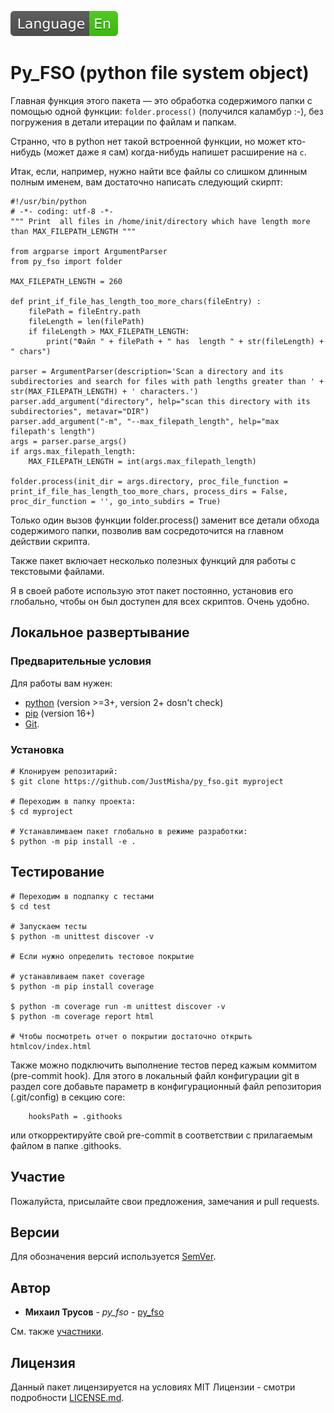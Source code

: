 [![en](en.svg)](../README.md)
# Py_FSO (python file system object)

Главная функция этого пакета &mdash; это обработка содержимого папки с помощью одной функции: ``` folder.process() ``` (получился каламбур :-), без погружения в детали итерации по файлам и папкам.  

Странно, что в python нет такой встроенной функции, но может кто-нибудь (может даже я сам) когда-нибудь напишет расширение на ```c```.

Итак, если, например, нужно найти все файлы со слишком длинным полным именем, вам достаточно написать следующий скирпт:

```
#!/usr/bin/python
# -*- coding: utf-8 -*-
""" Print  all files in /home/init/directory which have length more than MAX_FILEPATH_LENGTH """

from argparse import ArgumentParser
from py_fso import folder

MAX_FILEPATH_LENGTH = 260

def print_if_file_has_length_too_more_chars(fileEntry) :
    filePath = fileEntry.path
    fileLength = len(filePath)
    if fileLength > MAX_FILEPATH_LENGTH:
        print("Файл " + filePath + " has  length " + str(fileLength) + " chars")

parser = ArgumentParser(description='Scan a directory and its subdirectories and search for files with path lengths greater than ' + str(MAX_FILEPATH_LENGTH) + ' characters.')
parser.add_argument("directory", help="scan this directory with its subdirectories", metavar="DIR")
parser.add_argument("-m", "--max_filepath_length", help="max filepath's length")
args = parser.parse_args()
if args.max_filepath_length:
    MAX_FILEPATH_LENGTH = int(args.max_filepath_length)

folder.process(init_dir = args.directory, proc_file_function = print_if_file_has_length_too_more_chars, process_dirs = False, proc_dir_function = '', go_into_subdirs = True)

```

Только один вызов функции folder.process() заменит все детали обхода содержимого папки, позволив вам сосредоточится на главном действии скрипта.

Также пакет включает несколько полезных функций для работы с текстовыми файлами.

Я в своей работе использую этот пакет постоянно, установив его глобально, чтобы он был доступен для всех скриптов. Очень удобно.

## Локальное развертывание

### Предварительные условия

Для работы вам нужен:

* [python](https://www.python.org/) (version  >=3+, version 2+ dosn't check)
* [pip](https://pypi.org/project/pip/) (version 16+)
* [Git](https://git-scm.com).


### Установка

```
# Клонируем репозитарий:
$ git clone https://github.com/JustMisha/py_fso.git myproject

# Переходим в папку проекта:
$ cd myproject

# Устанавлимваем пакет глобально в режиме разработки:
$ python -m pip install -e .

```

## Тестирование

```
# Переходим в подпапку с тестами
$ cd test

# Запускаем тесты
$ python -m unittest discover -v

# Если нужно определить тестовое покрытие

# устанавливаем пакет coverage
$ python -m pip install coverage

$ python -m coverage run -m unittest discover -v
$ python -m coverage report html

# Чтобы посмотреть отчет о покрытии достаточно открыть htmlcov/index.html
```

Также можно подключить выполнение тестов перед кажым коммитом (pre-commit hook). Для этого в локальный файл конфигурации git в раздел core добавьте параметр в конфигурационный файл репозитория (.git/config) в секцию  core:
```
    hooksPath = .githooks
``` 
или откорректируйте свой pre-commit в соответствии с прилагаемым файлом в папке .githooks.


## Участие

Пожалуйста, присылайте свои предложения, замечания и pull requests.

## Версии

Для обозначения версий используется [SemVer](http://semver.org/).

## Автор

* **Михаил Трусов** - *py_fso* - [py_fso](https://github.com/JustMisha/py_fso)

См. также [участники](https://github.com/JustMisha/py_fso/contributors).

## Лицензия

Данный пакет лицензируется на условиях MIT Лицензии - смотри подробности [LICENSE.md](../LICENSE.md).

